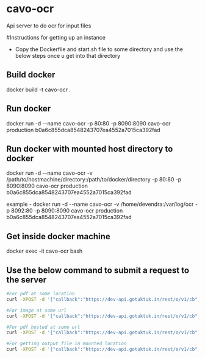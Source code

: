 # cavo-ocr
Api server to do ocr for input files

#Instructions for getting up an instance

* Copy the Dockerfile and start.sh file to some directory and use the below steps once u get into that directory

## Build docker
docker build -t cavo-ocr .

## Run docker
docker run -d --name cavo-ocr -p 80:80 -p 8090:8090 cavo-ocr production b0a6c855dca8548243707ea4552a7015ca392fad

## Run docker with mounted host directory to docker
docker run -d --name cavo-ocr -v /path/to/hostmachine/directory:/path/to/docker/directory -p 80:80 -p 8090:8090 cavo-ocr production b0a6c855dca8548243707ea4552a7015ca392fad

example - docker run -d --name cavo-ocr -v /home/devendra:/var/log/ocr -p 8092:80 -p 8090:8090 cavo-ocr production b0a6c855dca8548243707ea4552a7015ca392fad

## Get inside docker machine
docker exec -it cavo-ocr bash

## Use the below command to submit a request to the server

```sh
#For pdf at some location
curl -XPOST -d '{"callback":"https://dev-api.gotuktuk.in/rest/o/v1/cb","srcFile": "Testing_Cavo.pdf", "destFile":"dev2"}' -H 'content-type:application/json' <hostname>/rest/files

#For image at some url
curl -XPOST -d '{"callback":"https://dev-api.gotuktuk.in/rest/o/v1/cb","srcFile": "http://solutions.weblite.ca/pdfocrx/scansmpl.pdf", "destFile":"dev7"}' -H 'content-type:application/json' <hostname>/rest/files

#For pdf hosted at some url
curl -XPOST -d '{"callback":"https://dev-api.gotuktuk.in/rest/o/v1/cb","srcFile": "http://solutions.weblite.ca/pdfocrx/scansmpl.pdf", "destFile":"dev7"}' -H 'content-type:application/json' <hostname>/rest/files

#For getting output file in mounted location
curl -XPOST -d '{"callback":"https://dev-api.gotuktuk.in/rest/o/v1/cb","srcFile": "http://solutions.weblite.ca/pdfocrx/scansmpl.pdf", "destFile":"/var/log/ocr/dest2"}' -H 'content-type:application/json' localhost:8090/rest/files
```

